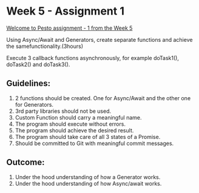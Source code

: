 # Week 5 - Assignment 1

[Welcome to Pesto assignment - 1 from the Week 5](https://pestotech.teachable.com/courses/1782350/lectures/40231574)

Using Async/Await and Generators, create separate functions and achieve the samefunctionality.(3hours)

Execute 3 callback functions asynchronously, for example doTask1(), doTask2() and doTask3().

## Guidelines:
1. 2 functions should be created. One for Async/Await and the other one for Generators.
2. 3rd party libraries should not be used.
3. Custom Function should carry a meaningful name.
4. The program should execute without errors.
5. The program should achieve the desired result.
6. The program should take care of all 3 states of a Promise.
7. Should be committed to Git with meaningful commit messages.

## Outcome:
1. Under the hood understanding of how a Generator works.
2. Under the hood understanding of how Async/await works.